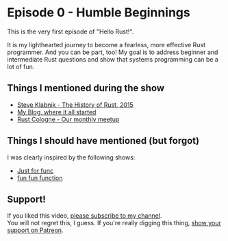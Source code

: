 # Episode 0 - Humble Beginnings

This is the very first episode of "Hello Rust!".

It is my lighthearted journey to become a fearless, more effective Rust programmer. And you can be part, too!
My goal is to address beginner and intermediate Rust questions and show that systems programming can be a lot of fun.

## Things I mentioned during the show

* [Steve Klabnik - The History of Rust, 2015](https://www.youtube.com/watch?v=79PSagCD_AY)
* [My Blog, where it all started](http://matthias-endler.de/)
* [Rust Cologne - Our monthly meetup](http://www.meetup.com/de/Rust-Cologne-Bonn/)

## Things I should have mentioned (but forgot)

I was clearly inspired by the following shows:

* [Just for func](https://www.youtube.com/channel/UC_BzFbxG2za3bp5NRRRXJSw)
* [fun fun function](https://www.youtube.com/channel/UCO1cgjhGzsSYb1rsB4bFe4Q)

## Support!

If you liked this video, [please subscribe to my channel](https://www.youtube.com/channel/UCZ_EWaQZCZuGGfnuqUoHujw).  
You will not regret this, I guess.
If you're really digging this thing, [show your support on Patreon](https://www.patreon.com/hellorust).